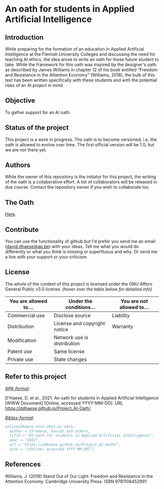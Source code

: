 # An oath for students in Applied Artificial Intelligence

## Introduction

While preparing for the formation of an education in Applied Artificial Intelligence at the Flemish University Colleges and discussing the need for teaching AI ethics, the idea arose to write an oath for these future student to take. While the framework for this oath was inspired by the designer's oath as described by James Williams in chapter 12 of his book entitled “Freedom and Resistance in the Attention Economy” (Williams, 2018), the bulk of this text has been written specifically with these students and with the potential risks of an AI project in mind.

## Objective

To gather support for an AI oath.

## Status of the project

This project is a work in progress. The oath is to become versioned, i.e. the oath is allowed to evolve over time. The first official version will be 1.0, but we are not there yet.

## Authors

While the owner of this repository is the initiator for this project, the writing of the oath is a collaborative effort. A list of collaborators will be released in due course. Contact the repository owner if you wish to collaborate too.

## The Oath

[Here](https://ddhaese.github.io/Project_AI-Oath/).

## Contribute

You can use the functionality of github but I'd prefer you send me an email (david.dhaese@ap.be) with your ideas. Tell me what you would do differently or what you think is missing or superfluous and why. Or send me a line with your support or your criticism.

## License

The whole of the content of this project is licensed under the GNU Affero General Public v3.0 license. _(hover over the table below for detailed info)_

| You are allowed to&hellip;                                                                                     | Under the conditions&hellip;                                                                                                                                                             | You are _not_ allowed to&hellip;                                                                    |
| -------------------------------------------------------------------------------------------------------------- | ---------------------------------------------------------------------------------------------------------------------------------------------------------------------------------------- | --------------------------------------------------------------------------------------------------- |
| <span title="The licensed material and derivatives may be used for commercial purposes.">Commercial use</span> | <span title="Source code must be made available when the licensed material is distributed.">Disclose source</span>                                                                       | <span title="This license includes a limitation of liability.">Liability</span>                     |
| <span title="The licensed material may be distributed.">Distribution</span>                                    | <span title="A copy of the license and copyright notice must be included with the licensed material.">License and copyright notice</span>                                                | <span title="This license explicitly states that it does NOT provide any warranty.">Warranty</span> |
| <span title="The licensed material may be modified.">Modification</span>                                       | <span title="Users who interact with the licensed material via network are given the right to receive a copy of the source code.">Network use is distribution</span>                     |                                                                                                     |
| <span title="This license provides an express grant of patent rights from contributors.">Patent use</span>     | <span title="Modifications must be released under the same license when distributing the licensed material. In some cases a similar or related license may be used.">Same license</span> |                                                                                                     |
| <span title="The licensed material may be used and modified in private.">Private use</span>                    | <span title="Changes made to the licensed material must be documented.">State changes</span>                                                                                             |                                                                                                     |

## Refer to this project

_[APA-format](https://apastyle.apa.org/):_

D’Haese, D. et al., 2021. An oath for students in Applied Artificial Intelligence [WWW Document] [Online; accessed  YYYY-MM-DD]. URL https://ddhaese.github.io/Project_AI-Oath/

_[Bibtex-format](http://www.bibtex.org/):_

```bibtex
online{dhaese-etal-2021-ai-oath,
  author = {D'Haese, David} and others,
  title = "An oath for students in Applied Artificial Intelligence",
  year = "2021",
  url = "https://ddhaese.github.io/Project_AI-Oath/",
  note = "[Online; accessed YYYY-MM-DD]"}
```

## References

Williams, J. (2018) Stand Out of Our Light: Freedom and Resistance in the Attention Economy. Cambridge University Press. ISBN 9781108452991
